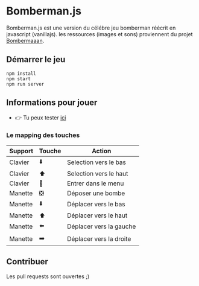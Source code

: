 # Bomberman.js

Bomberman.js est une version du célébre jeu bomberman réécrit en javascript (vanillajs).
les ressources (images et sons) proviennent du projet [Bombermaaan](http://bombermaaan.sourceforge.net/).

## Démarrer le jeu


```
npm install       
npm start
npm run server
```

## Informations pour jouer
* :point_right: Tu peux tester [ici](https://lingelo.github.io/bomberman.js/)
### Le mapping des touches
| Support       | Touche                             | Action                  |
| ------------- | ---------------------------------- | ----------------------- |
| Clavier       | :arrow_down:                       | Selection vers le bas   |
| Clavier       | :arrow_up:                         | Selection vers le haut  |
| Clavier       | :repeat:                           | Entrer dans le menu     |
| Manette       | :negative_squared_cross_mark:      | Déposer une bombe       |
| Manette       | :arrow_down:                       | Déplacer vers le bas    |
| Manette       | :arrow_up:                         | Déplacer vers le haut   |
| Manette       | :arrow_left:                       | Déplacer vers la gauche |
| Manette       | :arrow_right:                      | Déplacer vers la droite |


## Contribuer

Les pull requests sont ouvertes ;)

